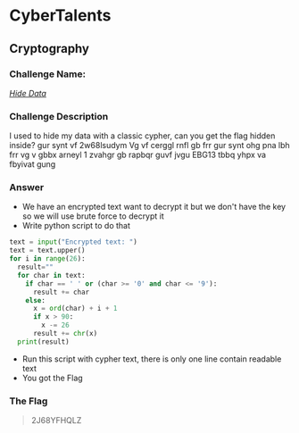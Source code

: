 # CyberTalents
## Cryptography

### Challenge Name:
 [*Hide Data*](https://cybertalents.com/challenges/cryptography/hide-data)
 
### Challenge Description
I used to hide my data with a classic cypher, can you get the flag hidden inside? gur synt vf 2w68lsudym Vg vf cerggl rnfl gb frr gur synt ohg pna lbh frr vg v gbbx arneyl 1 zvahgr gb rapbqr guvf jvgu EBG13 tbbq yhpx va fbyivat gung


### Answer
* We have an encrypted text want to decrypt it but we don't have the key so we will use brute force to decrypt it
* Write python script to do that
```py
text = input("Encrypted text: ")
text = text.upper()
for i in range(26):
  result=""
  for char in text:
    if char == ' ' or (char >= '0' and char <= '9'):
      result += char
    else: 
      x = ord(char) + i + 1
      if x > 90: 
        x -= 26
      result += chr(x)	
  print(result)	
```
* Run this script with cypher text, there is only one line contain readable text 
* You got the Flag

### The Flag
 > 2J68YFHQLZ
